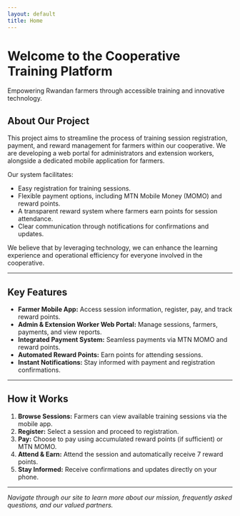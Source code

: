 ```yaml
---
layout: default
title: Home
---
```


# Welcome to the Cooperative Training Platform

Empowering Rwandan farmers through accessible training and innovative technology.

## About Our Project

This project aims to streamline the process of training session registration, payment, and reward management for farmers within our cooperative. We are developing a web portal for administrators and extension workers, alongside a dedicated mobile application for farmers.

Our system facilitates:
*   Easy registration for training sessions.
*   Flexible payment options, including MTN Mobile Money (MOMO) and reward points.
*   A transparent reward system where farmers earn points for session attendance.
*   Clear communication through notifications for confirmations and updates.

We believe that by leveraging technology, we can enhance the learning experience and operational efficiency for everyone involved in the cooperative.

---

## Key Features

*   **Farmer Mobile App:** Access session information, register, pay, and track reward points.
*   **Admin & Extension Worker Web Portal:** Manage sessions, farmers, payments, and view reports.
*   **Integrated Payment System:** Seamless payments via MTN MOMO and reward points.
*   **Automated Reward Points:** Earn points for attending sessions.
*   **Instant Notifications:** Stay informed with payment and registration confirmations.

---

## How it Works

1.  **Browse Sessions:** Farmers can view available training sessions via the mobile app.
2.  **Register:** Select a session and proceed to registration.
3.  **Pay:** Choose to pay using accumulated reward points (if sufficient) or MTN MOMO.
4.  **Attend & Earn:** Attend the session and automatically receive 7 reward points.
5.  **Stay Informed:** Receive confirmations and updates directly on your phone.

---

*Navigate through our site to learn more about our mission, frequently asked questions, and our valued partners.*
